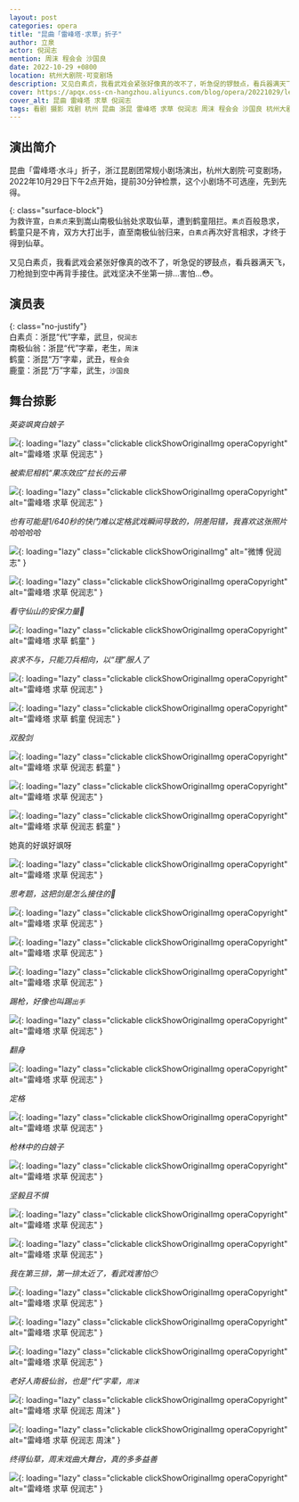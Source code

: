 ```yaml
---
layout: post
categories: opera
title: "昆曲「雷峰塔·求草」折子"
author: 立泉
actor: 倪润志
mention: 周沫 程会会 沙国良
date: 2022-10-29 +0800
location: 杭州大剧院·可变剧场
description: 又见白素贞，我看武戏会紧张好像真的改不了，听急促的锣鼓点，看兵器满天飞，刀枪抛到空中再背手接住。武戏坚决不坐第一排...害怕...😳。
cover: https://apqx.oss-cn-hangzhou.aliyuncs.com/blog/opera/20221029/leifengta_qiucao/DSC04754_thumb.jpg
cover_alt: 昆曲 雷峰塔 求草 倪润志
tags: 看剧 摄影 戏剧 杭州 昆曲 浙昆 雷峰塔 求草 倪润志 周沫 程会会 沙国良 杭州大剧院·可变剧场
---
```


## 演出简介

昆曲「雷峰塔·水斗」折子，浙江昆剧团常规小剧场演出，杭州大剧院·可变剧场，2022年10月29日下午2点开始，提前30分钟检票，这个小剧场不可选座，先到先得。

{: class="surface-block"}  
为救许宣，`白素贞`来到嵩山南极仙翁处求取仙草，遭到鹤童阻拦。`素贞`百般恳求，鹤童只是不肯，双方大打出手，直至南极仙翁归来，`白素贞`再次好言相求，才终于得到仙草。

又见白素贞，我看武戏会紧张好像真的改不了，听急促的锣鼓点，看兵器满天飞，刀枪抛到空中再背手接住。武戏坚决不坐第一排...害怕...😳。

## 演员表

{: class="no-justify"}  
白素贞：浙昆“代”字辈，武旦，`倪润志`  
南极仙翁：浙昆“代”字辈，老生，`周沫`  
鹤童：浙昆“万”字辈，武丑，`程会会`  
鹿童：浙昆“万”字辈，武生，`沙国良`

## 舞台掠影

*英姿飒爽白娘子*

![](https://apqx.oss-cn-hangzhou.aliyuncs.com/blog/opera/20221029/leifengta_qiucao/DSC04754_thumb.jpg){: loading="lazy" class="clickable clickShowOriginalImg operaCopyright" alt="雷峰塔 求草 倪润志" }

*被索尼相机“果冻效应”拉长的云帚*

![](https://apqx.oss-cn-hangzhou.aliyuncs.com/blog/opera/20221029/leifengta_qiucao/DSC04781_thumb.jpg){: loading="lazy" class="clickable clickShowOriginalImg operaCopyright" alt="雷峰塔 求草 倪润志" }

*也有可能是1/640秒的快门难以定格武戏瞬间导致的，阴差阳错，我喜欢这张照片哈哈哈哈*

![](https://apqx.oss-cn-hangzhou.aliyuncs.com/blog/opera/20221029/leifengta_qiucao/IMG_4897.jpg){: loading="lazy" class="clickable clickShowOriginalImg" alt="微博 倪润志" }

![](https://apqx.oss-cn-hangzhou.aliyuncs.com/blog/opera/20221029/leifengta_qiucao/DSC04791_thumb.jpg){: loading="lazy" class="clickable clickShowOriginalImg operaCopyright" alt="雷峰塔 求草 倪润志" }

*看守仙山的安保力量👮*

![](https://apqx.oss-cn-hangzhou.aliyuncs.com/blog/opera/20221029/leifengta_qiucao/DSC04792_thumb.jpg){: loading="lazy" class="clickable clickShowOriginalImg operaCopyright" alt="雷峰塔 求草 鹤童" }

*哀求不与，只能刀兵相向，以“理”服人了*

![](https://apqx.oss-cn-hangzhou.aliyuncs.com/blog/opera/20221029/leifengta_qiucao/DSC04807_thumb.jpg){: loading="lazy" class="clickable clickShowOriginalImg operaCopyright" alt="雷峰塔 求草 倪润志" }

![](https://apqx.oss-cn-hangzhou.aliyuncs.com/blog/opera/20221029/leifengta_qiucao/DSC04813_thumb.jpg){: loading="lazy" class="clickable clickShowOriginalImg operaCopyright" alt="雷峰塔 求草 鹤童 倪润志" }

*双股剑*

![](https://apqx.oss-cn-hangzhou.aliyuncs.com/blog/opera/20221029/leifengta_qiucao/DSC04830_thumb.jpg){: loading="lazy" class="clickable clickShowOriginalImg operaCopyright" alt="雷峰塔 求草 倪润志 鹤童" }

![](https://apqx.oss-cn-hangzhou.aliyuncs.com/blog/opera/20221029/leifengta_qiucao/DSC04833_thumb.jpg){: loading="lazy" class="clickable clickShowOriginalImg operaCopyright" alt="雷峰塔 求草 倪润志" }

![](https://apqx.oss-cn-hangzhou.aliyuncs.com/blog/opera/20221029/leifengta_qiucao/DSC04853_thumb.jpg){: loading="lazy" class="clickable clickShowOriginalImg operaCopyright" alt="雷峰塔 求草 倪润志 鹤童" }

她真的好飒好飒呀

![](https://apqx.oss-cn-hangzhou.aliyuncs.com/blog/opera/20221029/leifengta_qiucao/DSC04865_thumb.jpg){: loading="lazy" class="clickable clickShowOriginalImg operaCopyright" alt="雷峰塔 求草 倪润志" }

*思考题，这把剑是怎么接住的🤔*

![](https://apqx.oss-cn-hangzhou.aliyuncs.com/blog/opera/20221029/leifengta_qiucao/DSC04868_thumb.jpg){: loading="lazy" class="clickable clickShowOriginalImg operaCopyright" alt="雷峰塔 求草 倪润志" }

![](https://apqx.oss-cn-hangzhou.aliyuncs.com/blog/opera/20221029/leifengta_qiucao/DSC04869_thumb.jpg){: loading="lazy" class="clickable clickShowOriginalImg operaCopyright" alt="雷峰塔 求草 倪润志" }

![](https://apqx.oss-cn-hangzhou.aliyuncs.com/blog/opera/20221029/leifengta_qiucao/DSC04876_thumb.jpg){: loading="lazy" class="clickable clickShowOriginalImg operaCopyright" alt="雷峰塔 求草 倪润志" }

*踢枪，好像也叫踢`出手`*

![](https://apqx.oss-cn-hangzhou.aliyuncs.com/blog/opera/20221029/leifengta_qiucao/DSC04879_thumb.jpg){: loading="lazy" class="clickable clickShowOriginalImg operaCopyright" alt="雷峰塔 求草 倪润志" }

*翻身*

![](https://apqx.oss-cn-hangzhou.aliyuncs.com/blog/opera/20221029/leifengta_qiucao/DSC04900_thumb.jpg){: loading="lazy" class="clickable clickShowOriginalImg operaCopyright" alt="雷峰塔 求草 倪润志" }

*定格*

![](https://apqx.oss-cn-hangzhou.aliyuncs.com/blog/opera/20221029/leifengta_qiucao/DSC04907_thumb.jpg){: loading="lazy" class="clickable clickShowOriginalImg operaCopyright" alt="雷峰塔 求草 倪润志" }

*枪林中的白娘子*

![](https://apqx.oss-cn-hangzhou.aliyuncs.com/blog/opera/20221029/leifengta_qiucao/DSC04925_thumb.jpg){: loading="lazy" class="clickable clickShowOriginalImg operaCopyright" alt="雷峰塔 求草 倪润志" }

*坚毅且不惧*

![](https://apqx.oss-cn-hangzhou.aliyuncs.com/blog/opera/20221029/leifengta_qiucao/DSC04927_thumb.jpg){: loading="lazy" class="clickable clickShowOriginalImg operaCopyright" alt="雷峰塔 求草 倪润志" }

![](https://apqx.oss-cn-hangzhou.aliyuncs.com/blog/opera/20221029/leifengta_qiucao/DSC04928_thumb.jpg){: loading="lazy" class="clickable clickShowOriginalImg operaCopyright" alt="雷峰塔 求草 倪润志" }

*我在第三排，第一排太近了，看武戏害怕😶*

![](https://apqx.oss-cn-hangzhou.aliyuncs.com/blog/opera/20221029/leifengta_qiucao/DSC04942_thumb.jpg){: loading="lazy" class="clickable clickShowOriginalImg operaCopyright" alt="雷峰塔 求草 倪润志" }

![](https://apqx.oss-cn-hangzhou.aliyuncs.com/blog/opera/20221029/leifengta_qiucao/DSC04943_thumb.jpg){: loading="lazy" class="clickable clickShowOriginalImg operaCopyright" alt="雷峰塔 求草 倪润志" }

![](https://apqx.oss-cn-hangzhou.aliyuncs.com/blog/opera/20221029/leifengta_qiucao/DSC04953_thumb.jpg){: loading="lazy" class="clickable clickShowOriginalImg operaCopyright" alt="雷峰塔 求草 倪润志" }

*老好人南极仙翁，也是“代”字辈，`周沫`*

![](https://apqx.oss-cn-hangzhou.aliyuncs.com/blog/opera/20221029/leifengta_qiucao/DSC04958_thumb.jpg){: loading="lazy" class="clickable clickShowOriginalImg operaCopyright" alt="雷峰塔 求草 倪润志 周沫" }

![](https://apqx.oss-cn-hangzhou.aliyuncs.com/blog/opera/20221029/leifengta_qiucao/DSC04961_thumb.jpg){: loading="lazy" class="clickable clickShowOriginalImg operaCopyright" alt="雷峰塔 求草 倪润志 周沫" }

*终得仙草，周末戏曲大舞台，真的多多益善*

![](https://apqx.oss-cn-hangzhou.aliyuncs.com/blog/opera/20221029/leifengta_qiucao/DSC04966_thumb.jpg){: loading="lazy" class="clickable clickShowOriginalImg operaCopyright" alt="雷峰塔 求草 倪润志" }